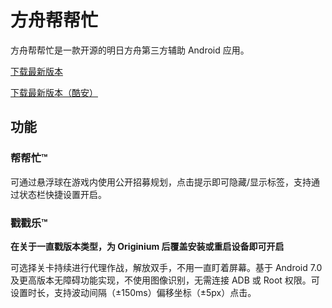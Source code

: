 # 方舟帮帮忙
方舟帮帮忙是一款开源的明日方舟第三方辅助 Android 应用。

[下载最新版本](https://github.com/IcebemAst/ArknightsTap/releases/latest)

[下载最新版本（酷安）](https://www.coolapk.com/apk/com.icebem.akt)

## 功能

### 帮帮忙™
可通过悬浮球在游戏内使用公开招募规划，点击提示即可隐藏/显示标签，支持通过状态栏快捷设置开启。

### 戳戳乐™
**在关于一直戳版本类型，为 Originium 后覆盖安装或重启设备即可开启**

可选择关卡持续进行代理作战，解放双手，不用一直盯着屏幕。基于 Android 7.0 及更高版本无障碍功能实现，不使用图像识别，无需连接 ADB 或 Root 权限。可设置时长，支持波动间隔（±150ms）偏移坐标（±5px）点击。